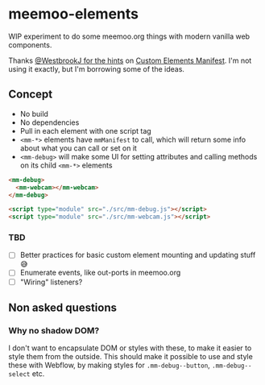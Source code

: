 # meemoo-elements

WIP experiment to do some meemoo.org things with modern vanilla web components.

Thanks [@WestbrookJ for the hints](https://twitter.com/WestbrookJ/status/1456958739538448389) on [Custom Elements Manifest](https://dev.to/open-wc/introducing-custom-elements-manifest-gkk). I'm not using it exactly, but I'm borrowing some of the ideas.

## Concept

- No build
- No dependencies
- Pull in each element with one script tag
- `<mm-*>` elements have `mmManifest` to call, which will return some info about what you can call or set on it
- `<mm-debug>` will make some UI for setting attributes and calling methods on its child `<mm-*>` elements

```html
<mm-debug>
  <mm-webcam></mm-webcam>
</mm-debug>

<script type="module" src="./src/mm-debug.js"></script>
<script type="module" src="./src/mm-webcam.js"></script>
```

### TBD

- [ ] Better practices for basic custom element mounting and updating stuff 😅
- [ ] Enumerate events, like out-ports in meemoo.org
- [ ] "Wiring" listeners?

## Non asked questions

### Why no shadow DOM?

I don't want to encapsulate DOM or styles with these, to make it easier to style them from the outside. This should make it possible to use and style these with Webflow, by making styles for `.mm-debug--button`, `.mm-debug--select` etc.
